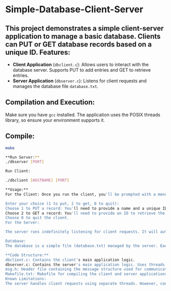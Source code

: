 # Simple-Database-Client-Server
This project demonstrates a simple client-server application to manage a basic database. Clients can PUT or GET database records based on a unique ID.
**Features:**
------------------------------------------------------------
- **Client Application** (`dbclient.c`): Allows users to interact with the database server. Supports PUT to add entries and GET to retrieve entries.
- **Server Application** (`dbserver.c`): Listens for client requests and manages the database file `database.txt`.

**Compilation and Execution:**
--------------------------
Make sure you have `gcc` installed. The application uses the POSIX threads library, so ensure your environment supports it.

Compile:
--------
```bash
make

**Run Server:**
./dbserver [PORT]

Run Client:

./dbclient [HOSTNAME] [PORT]

**Usage:**
For the Client: Once you run the client, you'll be prompted with a menu:

Enter your choice (1 to put, 2 to get, 0 to quit):
Choose 1 to PUT a record: You'll need to provide a name and a unique ID.
Choose 2 to GET a record: You'll need to provide an ID to retrieve the corresponding record.
Choose 0 to quit the client.
For the Server:

The server runs indefinitely listening for client requests. It will automatically handle PUT and GET operations.

Database:
The database is a simple file (database.txt) managed by the server. Each record contains a name (string) and an ID (unsigned integer).

**Code Structure:**
dbclient.c: Contains the client's main application logic.
dbserver.c: Contains the server's main application logic. Uses threads to handle multiple clients concurrently.
msg.h: Header file containing the message structure used for communication between the client and server.
Makefile.txt: Makefile for compiling the client and server applications.
Known Limitations:
The server handles client requests using separate threads. However, concurrent writes to the database.txt file by multiple threads might lead to race conditions. For a production-grade application, consider using mutex locks or a more robust database solution.
